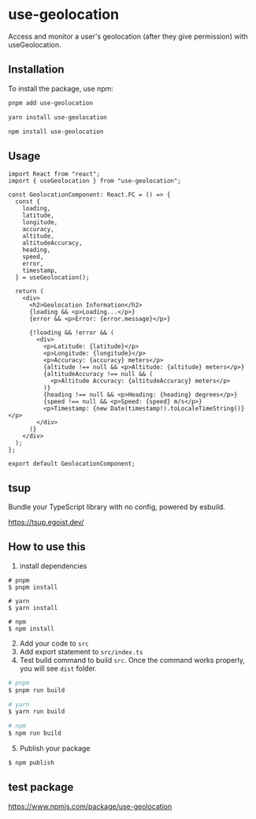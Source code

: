 # use-geolocation

Access and monitor a user's geolocation (after they give permission) with useGeolocation.

## Installation

To install the package, use npm:

```bash
pnpm add use-geolocation

yarn install use-geolocation

npm install use-geolocation
```

## Usage

```tsx
import React from "react";
import { useGeolocation } from "use-geolocation";

const GeolocationComponent: React.FC = () => {
  const {
    loading,
    latitude,
    longitude,
    accuracy,
    altitude,
    altitudeAccuracy,
    heading,
    speed,
    error,
    timestamp,
  } = useGeolocation();

  return (
    <div>
      <h2>Geolocation Information</h2>
      {loading && <p>Loading...</p>}
      {error && <p>Error: {error.message}</p>}

      {!loading && !error && (
        <div>
          <p>Latitude: {latitude}</p>
          <p>Longitude: {longitude}</p>
          <p>Accuracy: {accuracy} meters</p>
          {altitude !== null && <p>Altitude: {altitude} meters</p>}
          {altitudeAccuracy !== null && (
            <p>Altitude Accuracy: {altitudeAccuracy} meters</p>
          )}
          {heading !== null && <p>Heading: {heading} degrees</p>}
          {speed !== null && <p>Speed: {speed} m/s</p>}
          <p>Timestamp: {new Date(timestamp!).toLocaleTimeString()}</p>
        </div>
      )}
    </div>
  );
};

export default GeolocationComponent;
```

## tsup

Bundle your TypeScript library with no config, powered by esbuild.

https://tsup.egoist.dev/

## How to use this

1. install dependencies

```
# pnpm
$ pnpm install

# yarn
$ yarn install

# npm
$ npm install
```

2. Add your code to `src`
3. Add export statement to `src/index.ts`
4. Test build command to build `src`.
   Once the command works properly, you will see `dist` folder.

```zsh
# pnpm
$ pnpm run build

# yarn
$ yarn run build

# npm
$ npm run build
```

5. Publish your package

```zsh
$ npm publish
```

## test package

https://www.npmjs.com/package/use-geolocation
